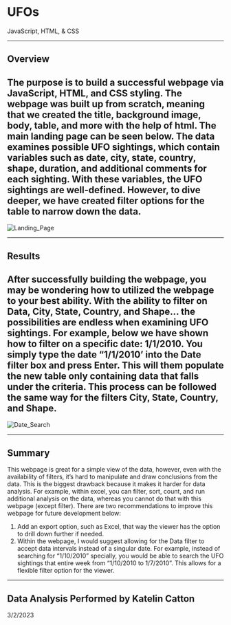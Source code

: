 # UFOs
JavaScript, HTML, & CSS
***
Overview
---
The purpose is to build a successful webpage via JavaScript, HTML, and CSS styling. The webpage was built up from scratch, meaning that we created the title, background image, body, table, and more with the help of html. The main landing page can be seen below. The data examines possible UFO sightings, which contain variables such as date, city, state, country, shape, duration, and additional comments for each sighting. With these variables, the UFO sightings are well-defined. However, to dive deeper, we have created filter options for the table to narrow down the data.
---
![Landing_Page](https://user-images.githubusercontent.com/119131202/222604125-0a133577-4c7a-4a9a-912f-5bcbb54f8cc4.PNG)

***
Results
---
After successfully building the webpage, you may be wondering how to utilized the webpage to your best ability. With the ability to filter on Data, City, State, Country, and Shape... the possibilities are endless when examining UFO sightings. For example, below we have shown how to filter on a specific date: 1/1/2010. You simply type the date “1/1/2010’ into the Date filter box and press Enter. This will them populate the new table only containing data that falls under the criteria. This process can be followed the same way for the filters City, State, Country, and Shape.
---
![Date_Search](https://user-images.githubusercontent.com/119131202/222603696-dd64fbe0-0cb6-4b04-ad3b-b2a414b1d6a1.PNG)

***
Summary
---
This webpage is great for a simple view of the data, however, even with the availability of filters, it’s hard to manipulate and draw conclusions from the data. This is the biggest drawback because it makes it harder for data analysis. For example, within excel, you can filter, sort, count, and run additional analysis on the data, whereas you cannot do that with this webpage (except filter). There are two recommendations to improve this webpage for future development below:
1. Add an export option, such as Excel, that way the viewer has the option to drill down further if needed.
2. Within the webpage, I would suggest allowing for the Data filter to accept data intervals instead of a singular date. For example, instead of searching for “1/10/2010” specially, you would be able to search the UFO sightings that entire week from “1/10/2010 to 1/7/2010”. This allows for a flexible filter option for the viewer.
---
Data Analysis Performed by Katelin Catton
---
3/2/2023
